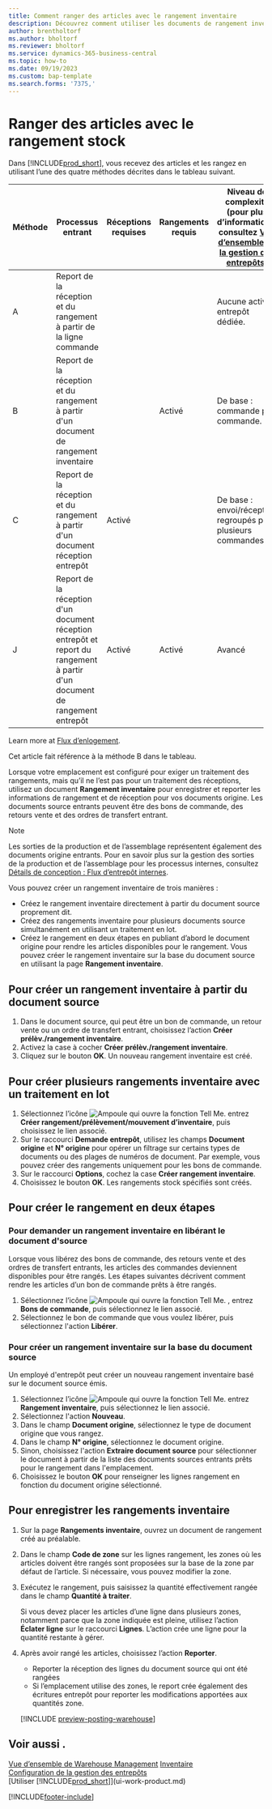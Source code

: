 ```yaml
---
title: Comment ranger des articles avec le rangement inventaire
description: Découvrez comment utiliser les documents de rangement inventaire pour enregistrer et reporter les informations de rangement et de réception.
author: brentholtorf
ms.author: bholtorf
ms.reviewer: bholtorf
ms.service: dynamics-365-business-central
ms.topic: how-to
ms.date: 09/19/2023
ms.custom: bap-template
ms.search.forms: '7375,'
---
```

# <a name="put-items-away-with-inventory-put-aways"></a>Ranger des articles avec le rangement stock

Dans [!INCLUDE[prod_short](includes/prod_short.md)], vous recevez des articles et les rangez en utilisant l’une des quatre méthodes décrites dans le tableau suivant.

|Méthode|Processus entrant|Réceptions requises|Rangements requis|Niveau de complexité (pour plus d’informations, consultez [Vue d’ensemble de la gestion des entrepôts](design-details-warehouse-management.md))|  
|------------|---------------------|--------------|----------------|------------|  
|A|Report de la réception et du rangement à partir de la ligne commande|||Aucune activité entrepôt dédiée.|  
|B|Report de la réception et du rangement à partir d'un document de rangement inventaire||Activé|De base : commande par commande.|  
|C|Report de la réception et du rangement à partir d'un document réception entrepôt|Activé||De base : envoi/réception regroupés pour plusieurs commandes.|  
|J|Report de la réception d'un document réception entrepôt et report du rangement à partir d'un document de rangement entrepôt|Activé|Activé|Avancé|  

Learn more at [Flux d’enlogement](design-details-inbound-warehouse-flow.md).

Cet article fait référence à la méthode B dans le tableau.

Lorsque votre emplacement est configuré pour exiger un traitement des rangements, mais qu’il ne l’est pas pour un traitement des réceptions, utilisez un document **Rangement inventaire** pour enregistrer et reporter les informations de rangement et de réception pour vos documents origine. Les documents source entrants peuvent être des bons de commande, des retours vente et des ordres de transfert entrant.

> [!NOTE]
> Les sorties de la production et de l’assemblage représentent également des documents origine entrants. Pour en savoir plus sur la gestion des sorties de la production et de l’assemblage pour les processus internes, consultez [Détails de conception : Flux d’entrepôt internes](design-details-internal-warehouse-flows.md).

Vous pouvez créer un rangement inventaire de trois manières :  

* Créez le rangement inventaire directement à partir du document source proprement dit.  
* Créez des rangements inventaire pour plusieurs documents source simultanément en utilisant un traitement en lot.  
* Créez le rangement en deux étapes en publiant d’abord le document origine pour rendre les articles disponibles pour le rangement. Vous pouvez créer le rangement inventaire sur la base du document source en utilisant la page **Rangement inventaire**.  

## <a name="to-create-an-inventory-put-away-from-the-source-document"></a>Pour créer un rangement inventaire à partir du document source

1. Dans le document source, qui peut être un bon de commande, un retour vente ou un ordre de transfert entrant, choisissez l’action **Créer prélèv./rangement inventaire**.  
2. Activez la case à cocher **Créer prélèv./rangement inventaire**.
3. Cliquez sur le bouton **OK**. Un nouveau rangement inventaire est créé.

## <a name="to-create-multiple-inventory-put-aways-with-a-batch-job"></a>Pour créer plusieurs rangements inventaire avec un traitement en lot

1. Sélectionnez l’icône ![Ampoule qui ouvre la fonction Tell Me.](media/ui-search/search_small.png "Dites-moi ce que vous voulez faire") entrez **Créer rangement/prélèvement/mouvement d’inventaire**, puis choisissez le lien associé. 
2. Sur le raccourci **Demande entrepôt**, utilisez les champs **Document origine** et **N° origine** pour opérer un filtrage sur certains types de documents ou des plages de numéros de document. Par exemple, vous pouvez créer des rangements uniquement pour les bons de commande.
3. Sur le raccourci **Options**, cochez la case **Créer rangement inventaire**.
4. Choisissez le bouton **OK**. Les rangements stock spécifiés sont créés.

## <a name="to-create-the-put-away-in-two-steps"></a>Pour créer le rangement en deux étapes

### <a name="to-request-an-inventory-put-away-by-releasing-the-source-document"></a>Pour demander un rangement inventaire en libérant le document d'source

Lorsque vous libérez des bons de commande, des retours vente et des ordres de transfert entrants, les articles des commandes deviennent disponibles pour être rangés. Les étapes suivantes décrivent comment rendre les articles d’un bon de commande prêts à être rangés.  

1. Sélectionnez l’icône ![Ampoule qui ouvre la fonction Tell Me.](media/ui-search/search_small.png "Dites-moi ce que vous voulez faire") , entrez **Bons de commande**, puis sélectionnez le lien associé.
2. Sélectionnez le bon de commande que vous voulez libérer, puis sélectionnez l'action **Libérer**.  

### <a name="to-create-an-inventory-put-away-based-on-the-source-document"></a>Pour créer un rangement inventaire sur la base du document source

Un employé d'entrepôt peut créer un nouveau rangement inventaire basé sur le document source émis.

1. Sélectionnez l’icône ![Ampoule qui ouvre la fonction Tell Me.](media/ui-search/search_small.png "Dites-moi ce que vous voulez faire") entrez **Rangement inventaire**, puis sélectionnez le lien associé.  
2. Sélectionnez l'action **Nouveau**.  
3. Dans le champ **Document origine**, sélectionnez le type de document origine que vous rangez.  
4. Dans le champ **N° origine**, sélectionnez le document origine.  
5. Sinon, choisissez l'action **Extraire document source** pour sélectionner le document à partir de la liste des documents sources entrants prêts pour le rangement dans l'emplacement.  
6. Choisissez le bouton **OK** pour renseigner les lignes rangement en fonction du document origine sélectionné.  

## <a name="to-record-the-inventory-put-away"></a>Pour enregistrer les rangements inventaire

1. Sur la page **Rangements inventaire**, ouvrez un document de rangement créé au préalable.  
2. Dans le champ **Code de zone** sur les lignes rangement, les zones où les articles doivent être rangés sont proposées sur la base de la zone par défaut de l’article. Si nécessaire, vous pouvez modifier la zone.  
3. Exécutez le rangement, puis saisissez la quantité effectivement rangée dans le champ **Quantité à traiter**.

    Si vous devez placer les articles d’une ligne dans plusieurs zones, notamment parce que la zone indiquée est pleine, utilisez l’action **Éclater ligne** sur le raccourci **Lignes**. L’action crée une ligne pour la quantité restante à gérer.  
4. Après avoir rangé les articles, choisissez l’action **Reporter**.  

    * Reporter la réception des lignes du document source qui ont été rangées
    * Si l’emplacement utilise des zones, le report crée également des écritures entrepôt pour reporter les modifications apportées aux quantités zone.

    [!INCLUDE [preview-posting-warehouse](includes/preview-posting-warehouse.md)]

## <a name="see-also"></a>Voir aussi .

[Vue d’ensemble de Warehouse Management](design-details-warehouse-management.md)
[Inventaire](inventory-manage-inventory.md)  
[Configuration de la gestion des entrepôts](warehouse-setup-warehouse.md)  
[Utiliser [!INCLUDE[prod_short](includes/prod_short.md)]](ui-work-product.md)  


[!INCLUDE[footer-include](includes/footer-banner.md)]
